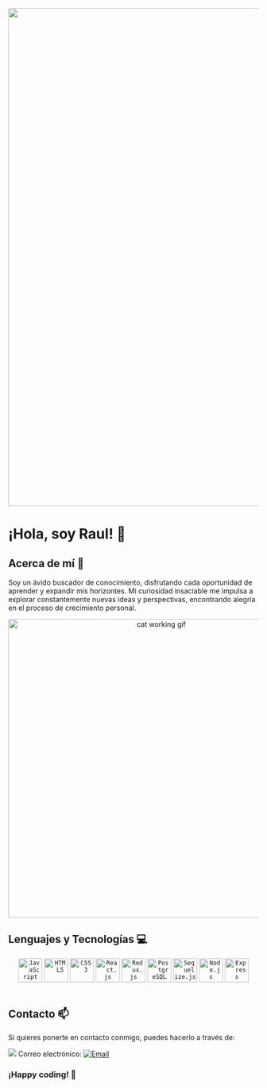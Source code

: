 <div align="center">
    <img width="1000" src="https://nextibs.com/wp-content/uploads/2021/12/seguridad-informatica-scaled.jpeg"/>
</div>

# ¡Hola, soy Raul! 👋

## Acerca de mí 🚀

Soy un ávido buscador de conocimiento, disfrutando cada oportunidad de aprender y expandir mis horizontes. Mi curiosidad insaciable me impulsa a explorar constantemente nuevas ideas y perspectivas, encontrando alegría en el proceso de crecimiento personal.

<p align="center">
    <img width="600" src="https://i.pinimg.com/originals/2b/cc/0e/2bcc0e11960ebe99ec2c4d402328a970.gif" alt="cat working gif">
</p>

## Lenguajes y Tecnologías 💻

<div align="center">
    <code><img width="48" height="48" src="https://cdn.jsdelivr.net/gh/devicons/devicon/icons/javascript/javascript-original.svg" alt="JavaScript" /></code>
    <code><img width="48" height="48" src="https://cdn.jsdelivr.net/gh/devicons/devicon/icons/html5/html5-original.svg" alt="HTML5" /></code>
    <code><img width="48" height="48" src="https://cdn.jsdelivr.net/gh/devicons/devicon/icons/css3/css3-original.svg" alt="CSS3" /></code>
    <code><img width="48" height="48" src="https://cdn.jsdelivr.net/gh/devicons/devicon/icons/react/react-original.svg" alt="React.js" /></code>
    <code><img width="48" height="48" src="https://cdn.jsdelivr.net/gh/devicons/devicon/icons/redux/redux-original.svg" alt="Redux.js" /></code>
    <code><img width="48" height="48" src="https://cdn.jsdelivr.net/gh/devicons/devicon/icons/postgresql/postgresql-original.svg" alt="PostgreSQL" /></code>
    <code><img width="48" height="48" src="https://cdn.jsdelivr.net/gh/devicons/devicon/icons/sequelize/sequelize-original.svg" alt="Sequelize.js" /></code>
    <code><img width="48" height="48" src="https://cdn.jsdelivr.net/gh/devicons/devicon/icons/nodejs/nodejs-original.svg" alt="Node.js" /></code>
    <code><img width="48" height="48" src="https://cdn.jsdelivr.net/gh/devicons/devicon/icons/express/express-original-wordmark.svg" alt="Express" /></code>
</div>

<br/>



## Contacto 📫

Si quieres ponerte en contacto conmigo, puedes hacerlo a través de:

[<img src="https://img.shields.io/badge/LinkedIn-0077B5?style=for-the-badge&logo=linkedin&logoColor=white">](www.linkedin.com/in/raul-fernandez-056baa234)
Correo electrónico: [![Email](https://img.shields.io/badge/Email-Enviar%20un%20correo%20electrónico-blue?style=flat-square&logo=gmail)](mailto:rafernandez21@hotmail.com)


### ¡Happy coding! 🚀
<br/>


